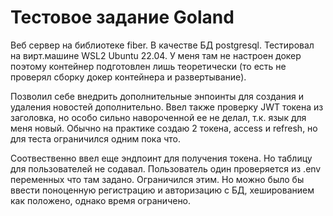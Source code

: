 # Тестовое задание Goland
Веб сервер на библиотеке fiber. В качестве БД postgresql. Тестировал на вирт.машине WSL2 Ubuntu 22.04. У меня там не настроен докер поэтому контейнер подготовлен лишь теоретически (то есть не проверял сборку докер контейнера и развертывание). 

Позволил себе внедрить дополнительные энпоинты для создания и удаления новостей дополнительно. Ввел также проверку JWT токена из заголовка, но особо сильно навороченной ее не делал, т.к. язык для меня новый. Обычно на практике создаю 2 токена, access и refresh, но для теста ограничился одним пока что. 

Соотвественно ввел еще эндпоинт для получения токена. Но таблицу для пользователей не содавал. Пользователь один проверяется из .env переменных что там задано. Ограничился этим. Но можно было бы ввести поноценную регистрацию и авторизацию с БД, хешированием как положено, однако время ограничено.